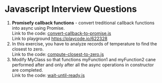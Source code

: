 # Javascript Interview Questions
<ol>
  <li>
    <b>Promisefy callback functions</b> - convert treditional callback functions into async using Promise.<br />
    Link to the code: <a href="https://github.com/shlomisderot/javascript-interview-questions/blob/master/convert-callback-to-promise.js">convert-callback-to-promise.js</a><br />
    Link to playground <a href="https://playcode.io/622328" target="_blank">https://playcode.io/622328</a>
  </li>
  
  <li>
    In this exercise, you have to analyze records of temperature to find the closest to zero.<br />
    Link to the code: <a href="https://github.com/shlomisderot/javascript-interview-questions/blob/master/compute-closest-to-zero.js">compute-closest-to-zero.js</a><br />
  </li>
  
  <li>
    Modify MyClass so that functions myFunction1 and myFunction2 cane performed after and only after all the async operations in constructor are completed.<br />
    Link to the code: <a href="https://github.com/shlomisderot/javascript-interview-questions/blob/master/wait-until-ready.js">wait-until-ready.js</a><br />
  </li>
  
</ol>

